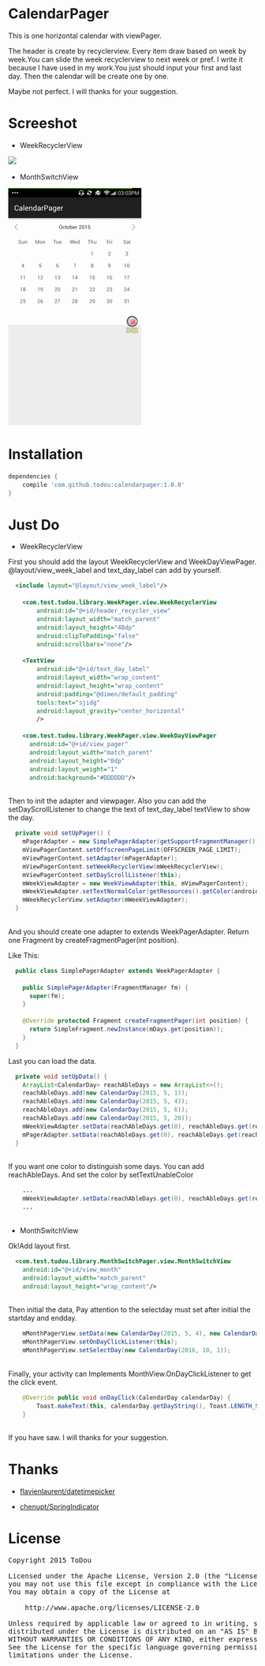 # CalendarPager
This is one horizontal calendar with viewPager.

The header is create by recyclerview. Every item draw based on week by week.You can slide the week recyclerview to next week or pref. I write it because I have used in my work.You just should input your first and last day. Then the calendar will be create one by one.

Maybe not perfect. I will thanks for your suggestion.

Screeshot
====

* WeekRecyclerView

![](/screenshot.gif)

* MonthSwitchView

![](/screenshot_switch.gif)

Installation
====
```groovy
dependencies {
    compile 'com.github.todou:calendarpager:1.0.0'
}
```

Just Do
====

* WeekRecyclerView

First you should add the layout WeekRecyclerView and WeekDayViewPager. @layout/view_week_label and text_day_label can add by yourself.
```xml
  <include layout="@layout/view_week_label"/>
  
    <com.test.tudou.library.WeekPager.view.WeekRecyclerView
        android:id="@+id/header_recycler_view"
        android:layout_width="match_parent"
        android:layout_height="48dp"
        android:clipToPadding="false"
        android:scrollbars="none"/>

    <TextView
        android:id="@+id/text_day_label"
        android:layout_width="wrap_content"
        android:layout_height="wrap_content"
        android:padding="@dimen/default_padding"
        tools:text="sjidg"
        android:layout_gravity="center_horizontal"
        />

    <com.test.tudou.library.WeekPager.view.WeekDayViewPager
      android:id="@+id/view_pager"
      android:layout_width="match_parent"
      android:layout_height="0dp"
      android:layout_weight="1"
      android:background="#DDDDDD"/>
    
```
Then to init the adapter and viewpager. Also you can add the setDayScrollListener to change the text of text_day_label textView to show the day.
```java
  private void setUpPager() {
    mPagerAdapter = new SimplePagerAdapter(getSupportFragmentManager());
    mViewPagerContent.setOffscreenPageLimit(OFFSCREEN_PAGE_LIMIT);
    mViewPagerContent.setAdapter(mPagerAdapter);
    mViewPagerContent.setWeekRecyclerView(mWeekRecyclerView);
    mViewPagerContent.setDayScrollListener(this);
    mWeekViewAdapter = new WeekViewAdapter(this, mViewPagerContent);
    mWeekViewAdapter.setTextNormalColor(getResources().getColor(android.R.color.darker_gray));
    mWeekRecyclerView.setAdapter(mWeekViewAdapter);
  }
    
```
And you should create one adapter to extends WeekPagerAdapter. Return one Fragment by createFragmentPager(int position). 

Like This:
```java
  public class SimplePagerAdapter extends WeekPagerAdapter {

    public SimplePagerAdapter(FragmentManager fm) {
      super(fm);
    }
    
    @Override protected Fragment createFragmentPager(int position) {
      return SimpleFragment.newInstance(mDays.get(position));
    }
  }
```

Last you can load the data.
```java
  private void setUpData() {
    ArrayList<CalendarDay> reachAbleDays = new ArrayList<>();
    reachAbleDays.add(new CalendarDay(2015, 5, 1));
    reachAbleDays.add(new CalendarDay(2015, 5, 4));
    reachAbleDays.add(new CalendarDay(2015, 5, 6));
    reachAbleDays.add(new CalendarDay(2015, 5, 20));
    mWeekViewAdapter.setData(reachAbleDays.get(0), reachAbleDays.get(reachAbleDays.size() - 1), null);
    mPagerAdapter.setData(reachAbleDays.get(0), reachAbleDays.get(reachAbleDays.size() - 1));
  }
    
```
If you want one color to distinguish some days. You can add reachAbleDays. And set the color by setTextUnableColor
```java
    ...
    mWeekViewAdapter.setData(reachAbleDays.get(0), reachAbleDays.get(reachAbleDays.size() - 1), reachAbleDays);
    ...
    
```

* MonthSwitchView

Ok!Add layout first.
```xml
  <com.test.tudou.library.MonthSwitchPager.view.MonthSwitchView
    android:id="@+id/view_month"
    android:layout_width="match_parent"
    android:layout_height="wrap_content"/>
    
```
Then initial the data, Pay attention to the selectday must set after initial the startday and endday.
```java
    mMonthPagerView.setData(new CalendarDay(2015, 5, 4), new CalendarDay(2020, 12, 2));
    mMonthPagerView.setOnDayClickListener(this);
    mMonthPagerView.setSelectDay(new CalendarDay(2016, 10, 1));
    
```
Finally, your activity can Implements MonthView.OnDayClickListener to get the click event.
```java
    @Override public void onDayClick(CalendarDay calendarDay) {
        Toast.makeText(this, calendarDay.getDayString(), Toast.LENGTH_SHORT).show();
    }
    
```

If you have saw. I will thanks for your suggestion.



Thanks
====
* [flavienlaurent/datetimepicker](https://github.com/flavienlaurent/datetimepicker)

* [chenupt/SpringIndicator](https://github.com/chenupt/SpringIndicator)

License
====
<pre>
Copyright 2015 ToDou

Licensed under the Apache License, Version 2.0 (the "License");
you may not use this file except in compliance with the License.
You may obtain a copy of the License at

    http://www.apache.org/licenses/LICENSE-2.0

Unless required by applicable law or agreed to in writing, software
distributed under the License is distributed on an "AS IS" BASIS,
WITHOUT WARRANTIES OR CONDITIONS OF ANY KIND, either express or implied.
See the License for the specific language governing permissions and
limitations under the License.
</pre>
